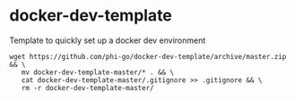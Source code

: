 # docker-dev-template
Template to quickly set up a docker dev environment

```
wget https://github.com/phi-go/docker-dev-template/archive/master.zip && \
   mv docker-dev-template-master/* . && \
   cat docker-dev-template-master/.gitignore >> .gitignore && \
   rm -r docker-dev-template-master/
```
